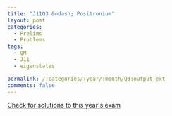 ```yaml
---
title: "J11Q3 &ndash; Positronium"
layout: post
categories:
  - Prelims
  - Problems
tags:
  - QM
  - J11
  - eigenstates

permalink: /:categories/:year/:month/Q3:output_ext
comments: false
---
```

<object data="2011J3Q.pdf" type="application/pdf" width="100%" height="500"></object>
<div class="message"><a href='https://princetonprelim.com/prelim/26/'>Check for solutions to this year's exam</a></div>